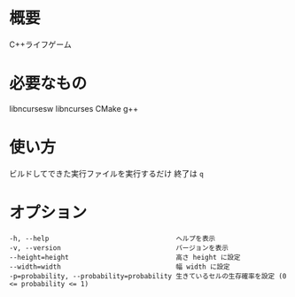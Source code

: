 # 概要
C++ライフゲーム

# 必要なもの
libncursesw
libncurses
CMake
g++

# 使い方
ビルドしてできた実行ファイルを実行するだけ
終了は `q`

# オプション
```
-h, --help                                ヘルプを表示
-v, --version                             バージョンを表示
--height=height                           高さ height に設定 
--width=width                             幅 width に設定
-p=probability, --probability=probability 生きているセルの生存確率を設定 (0 <= probability <= 1)
```
